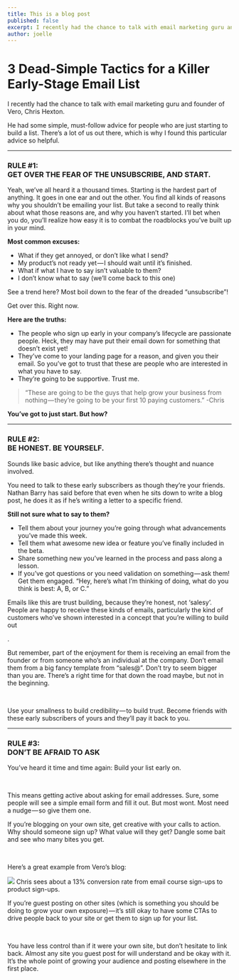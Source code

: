 ```yaml
---
title: This is a blog post
published: false
excerpt: I recently had the chance to talk with email marketing guru and founder of Vero, Chris Hexton. He had some simple, must-follow advice for people who are just starting to build a list. There’s a lot of us out there, which is why I found this particular advice so helpful.
author: joelle
---
```


<h1>3 Dead-Simple Tactics for a Killer Early-Stage Email List</h1>

<p>I recently had the chance to talk with email marketing guru and founder of Vero, Chris Hexton.</p>
<p>He had some simple, must-follow advice for people who are just starting to build a list. There’s a lot of us out there, which is why I found this particular advice so helpful.</p>

<hr>
<h3>RULE #1:<br>GET OVER THE FEAR OF THE UNSUBSCRIBE, AND START.</h3>
<p>Yeah, we’ve all heard it a thousand times. Starting is the hardest part of anything. It goes in one ear and out the other. You find all kinds of reasons why you shouldn’t be emailing your list. But take a second to really think about what those reasons are, and why you haven’t started. I’ll bet when you do, you’ll realize how easy it is to combat the roadblocks you’ve built up in your mind.</p>

<strong>Most common excuses:</strong>
<ul>
  <li>What if they get annoyed, or don’t like what I send?</li>
  <li>My product’s not ready yet — I should wait until it’s finished.</li>
  <li>What if what I have to say  isn’t valuable to them?</li>
  <li>I don’t know what to say (we’ll come back to this one)</li>
</ul>

<p>See a trend here? Most boil down to the fear of the dreaded “unsubscribe”!</p>
<p>Get over this. Right now.</p>

<strong>Here are the truths:</strong>
<ul>
  <li>The people who sign up early in your company’s lifecycle are passionate people. Heck, they may have put their email down for something that doesn’t exist yet!</li>
  <li>They’ve come to your landing page for a reason, and given you their email. So you’ve got to trust that these are people who are interested in what you have to say.</li>
  <li>They’re going to be supportive. Trust me.</li>
</ul>

<blockquote><p>“These are going to be the guys that help grow your business from nothing — they’re going to be your first 10 paying customers.” -Chris</p></blockquote>

<p><strong>You’ve got to just start. But how?</strong></p>

<hr>
<h3>RULE #2:<br>BE HONEST. BE YOURSELF.</h3>

<p>Sounds like basic advice, but like anything there’s thought and nuance involved.</p>

<p>You need to talk to these early subscribers as though they’re your friends. Nathan Barry has said before that even when he sits down to write a blog post, he does it as if he’s writing a letter to a specific friend.</p>

<strong>Still not sure what to say to them?</strong>
<ul>
  <li>Tell them about your journey you’re going through what advancements you’ve made this week.</li>
  <li>Tell them what awesome new idea or feature you’ve finally included in the beta.</li>
  <li>Share something new you’ve learned in the process and pass along a lesson.</li>
  <li>If you’ve got questions or you need validation on something — ask them! Get them engaged. “Hey, here’s what I’m thinking of doing, what do you think is best: A, B, or C.”</li>
</ul>

<p>Emails like this are trust building, because they’re honest, not ‘salesy’. People are happy to receive these kinds of emails, particularly the kind of customers who’ve shown interested in a concept that you’re willing to build out</p>.

<p>But remember, part of the enjoyment for them is receiving an email from the founder or from someone who’s an individual at the company. Don’t email them from a big fancy template from “sales@”. Don’t try to seem bigger than you are. There’s a right time for that down the road maybe, but not in the beginning.</p> 

<p>Use your smallness to build credibility — to build trust. Become friends with these early subscribers of yours and they’ll pay it back to you.</p>

<hr>
<h3>RULE #3:<br>DON’T BE AFRAID TO ASK</h3>

<p>You’ve heard it time and time again: Build your list early on.</p> 

<p>This means getting active about asking for email addresses. Sure, some people will see a simple email form and fill it out. But most wont. Most need a nudge — so give them one.</p>

<p>If you’re  blogging on your own site, get creative with your calls to action. Why should someone sign up? What value will they get? Dangle some bait and see who many bites you get.</p> 

<p>Here’s a great example from Vero’s blog:</p>
<img src="/images/vero-cta.png">
<caption>Chris sees about a 13% conversion rate from email course sign-ups to product sign-ups.</caption>

<p>If you’re guest posting on other sites (which is something you should be doing to grow your own exposure) — it’s still okay to have some CTAs to drive people back to your site or get them to sign up for your list.</p> 

<p>You have less control than if it were your own site, but don’t hesitate to link back. Almost any site you guest post for will understand and be okay with it.  It’s the whole point of growing your audience and posting elsewhere in the first place.</p>